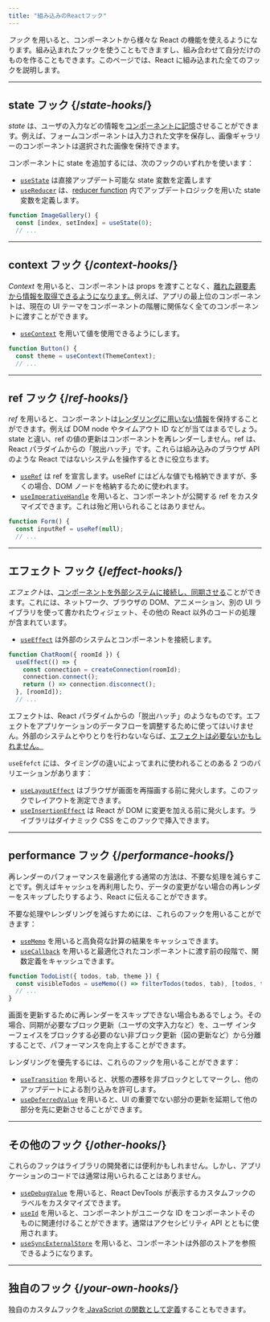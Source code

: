 ```yaml
---
title: "組み込みのReactフック"
---
```


<Intro>

*フック* を用いると、コンポーネントから様々な React の機能を使えるようになります。組み込まれたフックを使うこともできますし、組み合わせて自分だけのものを作ることもできます。このページでは、React に組み込まれた全てのフックを説明します。

</Intro>

---

## state フック {/*state-hooks*/}

*state* は、ユーザの入力などの情報を[コンポーネントに記憶](/learn/state-a-components-memory)させることができます。例えば、フォームコンポーネントは入力された文字を保存し、画像ギャラリーのコンポーネントは選択された画像を保持できます。

コンポーネントに state を追加するには、次のフックのいずれかを使います： 

* [`useState`](/reference/react/useState) は直接アップデート可能な state 変数を定義します
* [`useReducer`](/reference/react/useReducer) は、[reducer function](/learn/extracting-state-logic-into-a-reducer) 内でアップデートロジックを用いた state 変数を定義します。

```js
function ImageGallery() {
  const [index, setIndex] = useState(0);
  // ...
```

---

## context フック {/*context-hooks*/}

*Context* を用いると、コンポーネントは props を渡すことなく、[離れた親要素から情報を取得できるようになります。](/learn/passing-props-to-a-component)例えば、アプリの最上位のコンポーネントは、現在の UI テーマをコンポーネントの階層に関係なく全てのコンポーネントに渡すことができます。

* [`useContext`](/reference/react/useContext) を用いて値を使用できるようにします。

```js
function Button() {
  const theme = useContext(ThemeContext);
  // ...
```

---

## ref フック {/*ref-hooks*/}

*ref* を用いると、コンポーネントは[レンダリングに用いない情報](/learn/referencing-values-with-refs)を保持することができます。例えば DOM node やタイムアウト ID などが当てはまるでしょう。state と違い、ref の値の更新はコンポーネントを再レンダーしません。ref は、React パラダイムからの「脱出ハッチ」です。これらは組み込みのブラウザ API のような React ではないシステムを操作するときに役立ちます。

* [`useRef`](/reference/react/useRef) は ref を宣言します。useRef にはどんな値でも格納できますが、多くの場合、DOM ノードを格納するために使われます。
* [`useImperativeHandle`](/reference/react/useImperativeHandle) を用いると、コンポーネントが公開する ref をカスタマイズできます。これは殆ど用いられることはありません。

```js
function Form() {
  const inputRef = useRef(null);
  // ...
```

---

## エフェクト フック {/*effect-hooks*/}

*エフェクト*は、[コンポーネントを外部システムに接続し、同期させる](/learn/synchronizing-with-effects)ことができます。これには、ネットワーク、ブラウザの DOM、アニメーション、別の UI ライブラリを使って書かれたウィジェット、その他の React 以外のコードの処理が含まれています。

* [`useEffect`](/reference/react/useEffect) は外部のシステムとコンポーネントを接続します。

```js
function ChatRoom({ roomId }) {
  useEffect(() => {
    const connection = createConnection(roomId);
    connection.connect();
    return () => connection.disconnect();
  }, [roomId]);
  // ...
```

エフェクトは、React パラダイムからの「脱出ハッチ」のようなものです。エフェクトをアプリケーションのデータフローを調整するために使ってはいけません。外部のシステムとやりとりを行わないならば、[エフェクトは必要ないかもしれません。](/learn/you-might-not-need-an-effect)

`useEfefct` には、タイミングの違いによってまれに使われることのある 2 つのバリエーションがあります： 

* [`useLayoutEffect`](/reference/react/useLayoutEffect) はブラウザが画面を再描画する前に発火します。このフックでレイアウトを測定できます。
* [`useInsertionEffect`](/reference/react/useInsertionEffect) は React が DOM に変更を加える前に発火します。ライブラリはダイナミック CSS をこのフックで挿入できます。

---

## performance フック {/*performance-hooks*/}

再レンダーのパフォーマンスを最適化する通常の方法は、不要な処理を減らすことです。例えばキャッシュを再利用したり、データの変更がない場合の再レンダーをスキップしたりするよう、React に伝えることができます。

不要な処理やレンダリングを減らすためには、これらのフックを用いることができます： 

- [`useMemo`](/reference/react/useMemo) を用いると高負荷な計算の結果をキャッシュできます。
- [`useCallback`](/reference/react/useCallback) を用いると最適化されたコンポーネントに渡す前の段階で、関数定義をキャッシュできます。

```js
function TodoList({ todos, tab, theme }) {
  const visibleTodos = useMemo(() => filterTodos(todos, tab), [todos, tab]);
  // ...
}
```

画面を更新するために再レンダーをスキップできない場合もあるでしょう。その場合、同期が必要なブロック更新（ユーザの文字入力など）を、ユーザ インターフェイスをブロックする必要のない非ブロック更新（図の更新など）から分離することで、パフォーマンスを向上することができます。

レンダリングを優先するには、これらのフックを用いることができます： 

- [`useTransition`](/reference/react/useTransition) を用いると、状態の遷移を非ブロックとしてマークし、他のアップデートによる割り込みを許可します。
- [`useDeferredValue`](/reference/react/useDeferredValue) を用いると、UI の重要でない部分の更新を延期して他の部分を先に更新させることができます。

---

## その他のフック {/*other-hooks*/}

これらのフックはライブラリの開発者には便利かもしれません。しかし、アプリケーションのコードでは通常は用いられることはありません。

- [`useDebugValue`](/reference/react/useDebugValue) を用いると、React DevTools が表示するカスタムフックのラベルをカスタマイズできます。
- [`useId`](/reference/react/useId) を用いると、コンポーネントがユニークな ID をコンポーネントそのものに関連付けることができます。通常はアクセシビリティ API とともに使用されます。 
- [`useSyncExternalStore`](/reference/react/useSyncExternalStore) を用いると、コンポーネントは外部のストアを参照できるようになります。

---

## 独自のフック {/*your-own-hooks*/}

独自のカスタムフックを[ JavaScript の関数として定義](/learn/reusing-logic-with-custom-hooks#extracting-your-own-custom-hook-from-a-component)することもできます。
